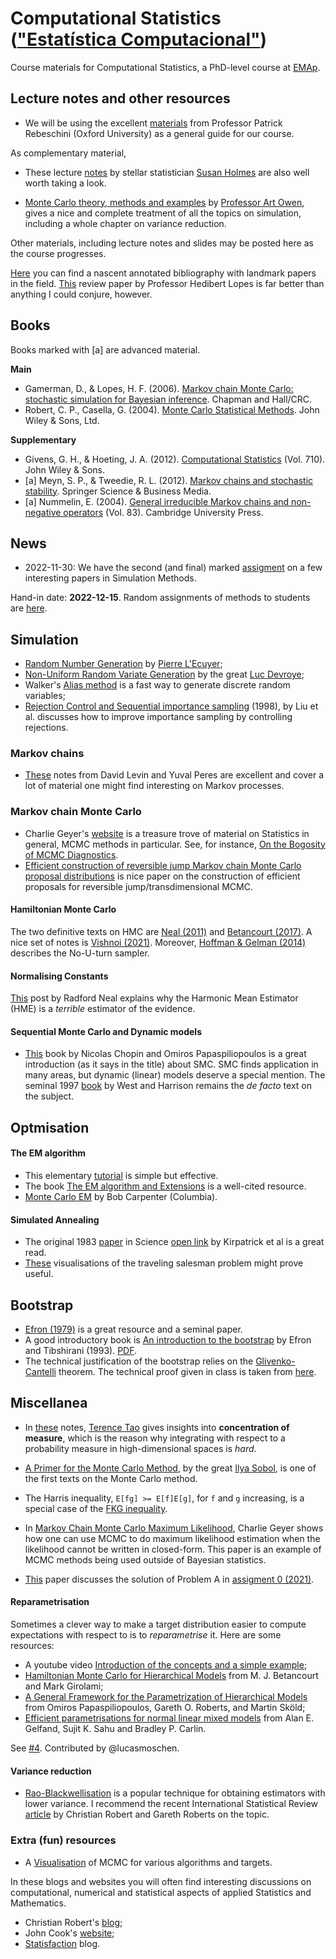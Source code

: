 # Computational Statistics (["Estatística Computacional"](https://emap.fgv.br/disciplina/doutorado/estatistica-computacional))

Course materials for Computational Statistics, a PhD-level course at [EMAp](http://emap.fgv.br/).

## Lecture notes and other resources

- We will be using the excellent [materials](http://www.stats.ox.ac.uk/~rebeschi/teaching/AdvSim/18/index.html) from Professor Patrick Rebeschini (Oxford University) as a general guide for our course. 

As complementary material,

- These lecture [notes](https://web.archive.org/web/20131215003910/https://statweb.stanford.edu/~susan/courses/s227/)  by stellar statistician [Susan Holmes](https://statweb.stanford.edu/~susan/) are also well worth taking a look.

- [Monte Carlo theory, methods and examples](https://statweb.stanford.edu/~owen/mc/) by [Professor Art Owen](https://statweb.stanford.edu/~owen/), gives a nice and complete treatment of all the topics on simulation, including a whole chapter on variance reduction. 

Other materials, including lecture notes and slides may be posted here as the course progresses. 

[Here](https://github.com/maxbiostat/Computational_Statistics/blob/master/annotated_bibliography.md) you can find a nascent annotated bibliography with landmark papers in the field. 
[This](http://hedibert.org/wp-content/uploads/2021/02/MC-MCMC-references.pdf) review paper by Professor Hedibert Lopes is far better than anything I could conjure, however. 


## Books

Books marked with [a] are advanced material.

**Main**
- Gamerman, D., & Lopes, H. F. (2006). [Markov chain Monte Carlo: stochastic simulation for Bayesian inference](http://www.dme.ufrj.br/mcmc/). Chapman and Hall/CRC.
- Robert, C. P., Casella, G. (2004). [Monte Carlo Statistical Methods](https://www.researchgate.net/profile/Christian_Robert2/publication/2681158_Monte_Carlo_Statistical_Methods/links/00b49535ccaf6ccc8f000000/Monte-Carlo-Statistical-Methods.pdf). John Wiley & Sons, Ltd.

**Supplementary**
- Givens, G. H., & Hoeting, J. A. (2012). [Computational Statistics](https://www.stat.colostate.edu/computationalstatistics/) (Vol. 710). John Wiley & Sons.
- [a] Meyn, S. P., & Tweedie, R. L. (2012). [Markov chains and stochastic stability](https://www.springer.com/gp/book/9781447132691). Springer Science & Business Media.
- [a] Nummelin, E. (2004). [General irreducible Markov chains and non-negative operators](https://www.cambridge.org/core/books/general-irreducible-markov-chains-and-nonnegative-operators/0557D49C011AA90B761FC854D5C14983) (Vol. 83). Cambridge University Press.


## News

- 2022-11-30: We have the second (and final) marked [assigment](https://github.com/maxbiostat/Computational_Statistics/blob/master/assignments/final_assignment.pdf) on a few interesting papers in Simulation Methods.

Hand-in date: **2022-12-15**. Random assignments of methods to students are [here](https://github.com/maxbiostat/Computational_Statistics/blob/master/assignments/student_suggestions.md).


## Simulation

- [Random Number Generation](https://www.iro.umontreal.ca/~lecuyer/myftp/papers/handstat.pdf) by [Pierre L'Ecuyer](http://www-labs.iro.umontreal.ca/~lecuyer/);
- [Non-Uniform Random Variate Generation](http://www.nrbook.com/devroye/) by the great [Luc Devroye](http://luc.devroye.org/);
-  Walker's [Alias method](https://en.wikipedia.org/wiki/Alias_method) is a fast way to generate discrete random variables;
- [Rejection Control and Sequential importance sampling](http://stat.rutgers.edu/home/rongchen/publications/98JASA_rejection-control.pdf) (1998), by Liu et al. discusses how to improve importance sampling by controlling rejections.

### Markov chains

- [These](https://pages.uoregon.edu/dlevin/MARKOV/markovmixing.pdf) notes from David Levin and Yuval Peres are excellent and cover a lot of material one might find interesting on Markov processes. 

### Markov chain Monte Carlo

- Charlie Geyer's [website](http://users.stat.umn.edu/~geyer/) is a treasure trove of material on Statistics in general, MCMC methods in particular. 
See, for instance, [On the Bogosity of MCMC Diagnostics](http://users.stat.umn.edu/~geyer/mcmc/diag.html). 
- [Efficient construction of reversible jump Markov chain Monte Carlo proposal distributions](http://www2.stat.duke.edu/~scs/Courses/Stat376/Papers/TransdimMCMC/BrooksRobertsRJ.pdf) is nice paper on the construction of efficient proposals for reversible jump/transdimensional MCMC.

#### Hamiltonian Monte Carlo

The two definitive texts on HMC are [Neal (2011)](https://arxiv.org/pdf/1206.1901.pdf) and [Betancourt (2017)](https://arxiv.org/pdf/1701.02434.pdf). 
A nice set of notes is [Vishnoi (2021)](https://arxiv.org/pdf/2108.12107.pdf). Moreover, [Hoffman & Gelman (2014)](https://jmlr.org/papers/volume15/hoffman14a/hoffman14a.pdf) describes the No-U-turn sampler. 

#### Normalising Constants

[This](https://radfordneal.wordpress.com/2008/08/17/the-harmonic-mean-of-the-likelihood-worst-monte-carlo-method-ever/) post by Radford Neal explains why the Harmonic Mean Estimator (HME) is a _terrible_ estimator of the evidence.

#### Sequential Monte Carlo and Dynamic models

- [This](https://link.springer.com/book/10.1007/978-3-030-47845-2) book by Nicolas Chopin and Omiros Papaspiliopoulos is a great introduction (as it says in the title) about SMC.
SMC finds application in many areas, but dynamic (linear) models deserve a special mention. The seminal 1997 [book](https://link.springer.com/book/10.1007/b98971) by West and Harrison remains the _de facto_ text on the subject. 

## Optmisation
#### The EM algorithm 
- This elementary [tutorial](https://zhwa.github.io/tutorial-of-em-algorithm.html)  is simple but effective.
- The book [The EM algorithm and Extensions](https://books.google.com.br/books?hl=en&lr=&id=NBawzaWoWa8C&oi=fnd&pg=PR3&dq=The+EM+algorithm+and+Extensions&ots=tp68LOYAvP&sig=iCEMt5YUIMToTSESxLctWcob8VM#v=onepage&q=The%20EM%20algorithm%20and%20Extensions&f=false) is a well-cited resource.
- [Monte Carlo EM](https://github.com/bob-carpenter/case-studies/blob/master/monte-carlo-em/mcem.pdf) by Bob Carpenter (Columbia).

#### Simulated Annealing
- The original 1983 [paper](https://www.science.org/doi/10.1126/science.220.4598.671) in Science [open link](http://wexler.free.fr/library/files/kirkpatrick%20(1983)%20optimization%20by%20simulated%20annealing.pdf) by Kirpatrick et al is a great read.
- [These](https://youtu.be/NPE3zncXA5s) visualisations of the traveling salesman problem might prove useful. 

## Bootstrap

- [Efron (1979)](https://projecteuclid.org/journals/annals-of-statistics/volume-7/issue-1/Bootstrap-Methods-Another-Look-at-the-Jackknife/10.1214/aos/1176344552.full) is a great resource and a seminal paper.
- A good introductory book is [An introduction to the bootstrap](https://www.routledge.com/An-Introduction-to-the-Bootstrap/Efron-Tibshirani/p/book/9780412042317) by Efron and Tibshirani (1993). [PDF](https://cindy.informatik.uni-bremen.de/cosy/teaching/CM_2011/Eval3/pe_efron_93.pdf).
- The technical justification of the bootstrap relies on the [Glivenko-Cantelli](https://en.wikipedia.org/wiki/Glivenko%E2%80%93Cantelli_theorem) theorem. The technical proof given in class is taken from [here](http://www.ms.uky.edu/~mai/sta709/NoteGC.pdf).

## Miscellanea

- In [these](https://terrytao.wordpress.com/2010/01/03/254a-notes-1-concentration-of-measure/) notes, [Terence Tao](https://en.wikipedia.org/wiki/Terence_Tao) gives insights into **concentration of measure**, which is the reason why integrating with respect to a probability measure in high-dimensional spaces is _hard_. 

- [A Primer for the Monte Carlo Method](https://archive.org/details/APrimerForTheMonteCarloMethod), by the great [Ilya Sobol](https://en.wikipedia.org/wiki/Ilya_M._Sobol), is one of the first texts on the Monte Carlo method.

- The Harris inequality, `E[fg] >= E[f]E[g]`, for `f` and `g` increasing, is a special case of the [FKG inequality](https://en.wikipedia.org/wiki/FKG_inequality). 

- In [Markov Chain Monte Carlo Maximum Likelihood](https://www.stat.umn.edu/geyer/f05/8931/c.pdf), Charlie Geyer shows how one can use MCMC to do maximum likelihood estimation when the likelihood cannot be written in closed-form.
This paper is an example of MCMC methods being used outside of Bayesian statistics.

- [This](https://github.com/maxbiostat/Computational_Statistics/blob/master/supporting_material/1997_Dunbar_CollegeMaths.pdf) paper discusses the solution of Problem A in [assigment 0 (2021)](https://github.com/maxbiostat/Computational_Statistics/blob/master/assignments/warmup_assignment.pdf).

#### Reparametrisation

Sometimes a clever way to make a target distribution easier to compute expectations with respect to is to _reparametrise_ it. Here are some resources:

- A youtube video [Introduction of the concepts and a simple example]( https://www.youtube.com/watch?v=gSd1msFFZTw); 
- [Hamiltonian Monte Carlo for Hierarchical Models](https://arxiv.org/abs/1312.0906) from M. J. Betancourt and Mark Girolami; 
- [A General Framework for the Parametrization of Hierarchical Models](https://projecteuclid.org/journals/statistical-science/volume-22/issue-1/A-General-Framework-for-the-Parametrization-of-Hierarchical-Models/10.1214/088342307000000014.full) from Omiros Papaspiliopoulos, Gareth O. Roberts, and Martin Sköld; 
- [Efficient parametrisations for normal linear mixed models](https://www.jstor.org/stable/2337527?seq=1#metadata_info_tab_contents) from Alan E. Gelfand, Sujit K. Sahu and Bradley P. Carlin. 

See [#4](https://github.com/maxbiostat/Computational_Statistics/issues/4). Contributed by @lucasmoschen.

#### Variance reduction

- [Rao-Blackwellisation](http://www.columbia.edu/~im2131/ps/rao-black.pdf) is a popular technique for obtaining estimators with lower variance. I recommend the recent International Statistical Review [article](https://arxiv.org/abs/2101.01011) by Christian Robert and Gareth Roberts on the topic. 

### Extra (fun) resources

- A [Visualisation](https://chi-feng.github.io/mcmc-demo/app.html) of MCMC for various algorithms and targets.

In these blogs and websites you will often find interesting discussions on computational, numerical and statistical aspects of applied Statistics and Mathematics.

- Christian Robert's [blog](https://xianblog.wordpress.com/);
- John Cook's [website](https://www.johndcook.com/blog/);
- [Statisfaction](https://statisfaction.wordpress.com/) blog.
